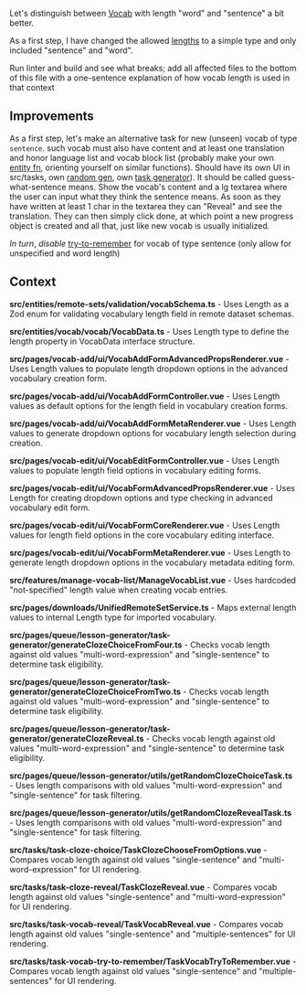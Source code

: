 Let's distinguish between [Vocab](src/entities/vocab/vocab/VocabData.ts) with length "word" and "sentence" a bit better.

As a first step, I have changed the allowed [lengths](src/shared/Length.ts) to a simple type and only included "sentence" and "word".

Run linter and build and see what breaks; add all affected files to the bottom of this file with a one-sentence explanation of how vocab length is used in that context

## Improvements

As a first step, let's make an alternative task for new (unseen) vocab of type `sentence`. such vocab must also have content and at least one translation and honor language list and vocab block list (probably make your own [entity fn](src/entities/vocab/VocabRepoContract.ts), orienting yourself on similar functions). Should have its own UI in src/tasks, own [random gen](src/pages/queue/lesson-generator/utils), own [task generator](src/pages/queue/lesson-generator/task-generator)). It should be called guess-what-sentence means. Show the vocab's content and a lg textarea where the user can input what they think the sentence means. As soon as they have written at least 1 char in the textarea they can "Reveal" and see the translation. They can then simply click done, at which point a new progress object is created and all that, just like new vocab is usually initialized.

*In turn*, *disable* [try-to-remember](docs/reference/tasks/vocab-try-to-remember.md) for vocab of type sentence (only allow for unspecified and word length)

## Context

**src/entities/remote-sets/validation/vocabSchema.ts** - Uses Length as a Zod enum for validating vocabulary length field in remote dataset schemas.

**src/entities/vocab/vocab/VocabData.ts** - Uses Length type to define the length property in VocabData interface structure.

**src/pages/vocab-add/ui/VocabAddFormAdvancedPropsRenderer.vue** - Uses Length values to populate length dropdown options in the advanced vocabulary creation form.

**src/pages/vocab-add/ui/VocabAddFormController.vue** - Uses Length values as default options for the length field in vocabulary creation forms.

**src/pages/vocab-add/ui/VocabAddFormMetaRenderer.vue** - Uses Length values to generate dropdown options for vocabulary length selection during creation.

**src/pages/vocab-edit/ui/VocabEditFormController.vue** - Uses Length values to populate length field options in vocabulary editing forms.

**src/pages/vocab-edit/ui/VocabFormAdvancedPropsRenderer.vue** - Uses Length for creating dropdown options and type checking in advanced vocabulary edit form.

**src/pages/vocab-edit/ui/VocabFormCoreRenderer.vue** - Uses Length values for length field options in the core vocabulary editing interface.

**src/pages/vocab-edit/ui/VocabFormMetaRenderer.vue** - Uses Length to generate length dropdown options in the vocabulary metadata editing form.

**src/features/manage-vocab-list/ManageVocabList.vue** - Uses hardcoded "not-specified" length value when creating vocab entries.

**src/pages/downloads/UnifiedRemoteSetService.ts** - Maps external length values to internal Length type for imported vocabulary.

**src/pages/queue/lesson-generator/task-generator/generateClozeChoiceFromFour.ts** - Checks vocab length against old values "multi-word-expression" and "single-sentence" to determine task eligibility.

**src/pages/queue/lesson-generator/task-generator/generateClozeChoiceFromTwo.ts** - Checks vocab length against old values "multi-word-expression" and "single-sentence" to determine task eligibility.

**src/pages/queue/lesson-generator/task-generator/generateClozeReveal.ts** - Checks vocab length against old values "multi-word-expression" and "single-sentence" to determine task eligibility.

**src/pages/queue/lesson-generator/utils/getRandomClozeChoiceTask.ts** - Uses length comparisons with old values "multi-word-expression" and "single-sentence" for task filtering.

**src/pages/queue/lesson-generator/utils/getRandomClozeRevealTask.ts** - Uses length comparisons with old values "multi-word-expression" and "single-sentence" for task filtering.

**src/tasks/task-cloze-choice/TaskClozeChooseFromOptions.vue** - Compares vocab length against old values "single-sentence" and "multi-word-expression" for UI rendering.

**src/tasks/task-cloze-reveal/TaskClozeReveal.vue** - Compares vocab length against old values "single-sentence" and "multi-word-expression" for UI rendering.

**src/tasks/task-vocab-reveal/TaskVocabReveal.vue** - Compares vocab length against old values "single-sentence" and "multiple-sentences" for UI rendering.

**src/tasks/task-vocab-try-to-remember/TaskVocabTryToRemember.vue** - Compares vocab length against old values "single-sentence" and "multiple-sentences" for UI rendering.